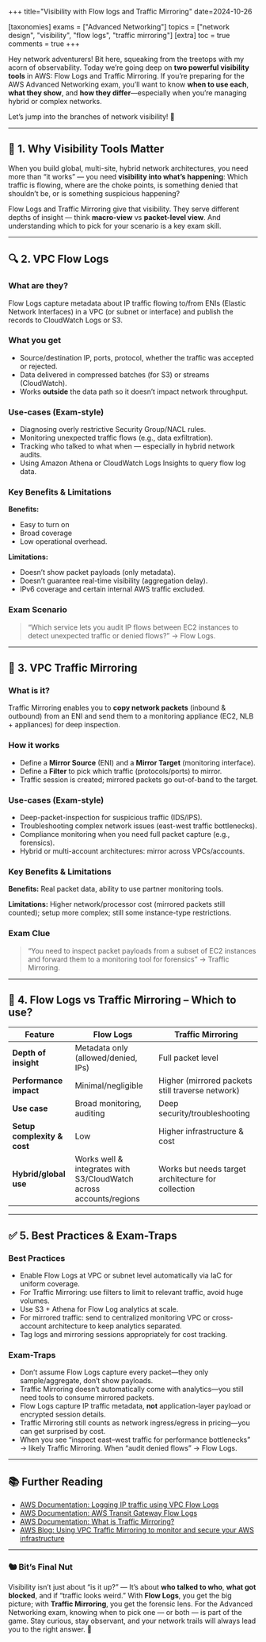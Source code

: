 +++
title="Visibility with Flow logs and Traffic Mirroring"
date=2024-10-26

[taxonomies]
exams = ["Advanced Networking"]
topics = ["network design", "visibility", "flow logs", "traffic mirroring"]
[extra]
toc = true
comments = true
+++

Hey network adventurers! Bit here, squeaking from the treetops with my acorn of observability. Today we’re going deep on **two powerful visibility tools** in AWS: Flow Logs and Traffic Mirroring. If you’re preparing for the AWS Advanced Networking exam, you’ll want to know **when to use each**, **what they show**, and **how they differ**—especially when you’re managing hybrid or complex networks.

<!--more-->

Let’s jump into the branches of network visibility! 🌿

---

## 🌲 1. Why Visibility Tools Matter

When you build global, multi-site, hybrid network architectures, you need more than “it works” — you need **visibility into what’s happening**: Which traffic is flowing, where are the choke points, is something denied that shouldn’t be, or is something suspicious happening?

Flow Logs and Traffic Mirroring give that visibility. They serve different depths of insight — think **macro-view** vs **packet-level view**. And understanding which to pick for your scenario is a key exam skill.

---

## 🔍 2. VPC Flow Logs

### What are they?

Flow Logs capture metadata about IP traffic flowing to/from ENIs (Elastic Network Interfaces) in a VPC (or subnet or interface) and publish the records to CloudWatch Logs or S3.

### What you get

* Source/destination IP, ports, protocol, whether the traffic was accepted or rejected.
* Data delivered in compressed batches (for S3) or streams (CloudWatch).
* Works **outside** the data path so it doesn’t impact network throughput.

### Use-cases (Exam-style)

* Diagnosing overly restrictive Security Group/NACL rules.
* Monitoring unexpected traffic flows (e.g., data exfiltration).
* Tracking who talked to what when — especially in hybrid network audits.
* Using Amazon Athena or CloudWatch Logs Insights to query flow log data.

### Key Benefits & Limitations

**Benefits:**
* Easy to turn on
* Broad coverage
* Low operational overhead.

**Limitations:**

* Doesn’t show packet payloads (only metadata).
* Doesn’t guarantee real-time visibility (aggregation delay).
* IPv6 coverage and certain internal AWS traffic excluded.

### Exam Scenario

> “Which service lets you audit IP flows between EC2 instances to detect unexpected traffic or denied flows?” → Flow Logs.

---

## 🧬 3. VPC Traffic Mirroring

### What is it?

Traffic Mirroring enables you to **copy network packets** (inbound & outbound) from an ENI and send them to a monitoring appliance (EC2, NLB + appliances) for deep inspection.

### How it works

* Define a **Mirror Source** (ENI) and a **Mirror Target** (monitoring interface).
* Define a **Filter** to pick which traffic (protocols/ports) to mirror.
* Traffic session is created; mirrored packets go out-of-band to the target.

### Use-cases (Exam-style)

* Deep-packet-inspection for suspicious traffic (IDS/IPS).
* Troubleshooting complex network issues (east-west traffic bottlenecks).
* Compliance monitoring when you need full packet capture (e.g., forensics).
* Hybrid or multi-account architectures: mirror across VPCs/accounts.

### Key Benefits & Limitations

**Benefits:** Real packet data, ability to use partner monitoring tools.

**Limitations:** Higher network/processor cost (mirrored packets still counted); setup more complex; still some instance-type restrictions.

### Exam Clue

> “You need to inspect packet payloads from a subset of EC2 instances and forward them to a monitoring tool for forensics” → Traffic Mirroring.

---

## 🔄 4. Flow Logs vs Traffic Mirroring – Which to use?

| Feature                     | Flow Logs                                                          | Traffic Mirroring                                  |
| --------------------------- | ------------------------------------------------------------------ | -------------------------------------------------- |
| **Depth of insight**        | Metadata only (allowed/denied, IPs)                                | Full packet level                                  |
| **Performance impact**      | Minimal/negligible                                                 | Higher (mirrored packets still traverse network)           |
| **Use case**                | Broad monitoring, auditing                                         | Deep security/troubleshooting                      |
| **Setup complexity & cost** | Low                                                                | Higher infrastructure & cost                       |
| **Hybrid/global use**       | Works well & integrates with S3/CloudWatch across accounts/regions | Works but needs target architecture for collection |

---

## ✅ 5. Best Practices & Exam-Traps

### Best Practices

* Enable Flow Logs at VPC or subnet level automatically via IaC for uniform coverage.
* For Traffic Mirroring: use filters to limit to relevant traffic, avoid huge volumes.
* Use S3 + Athena for Flow Log analytics at scale.
* For mirrored traffic: send to centralized monitoring VPC or cross-account architecture to keep analytics separated.
* Tag logs and mirroring sessions appropriately for cost tracking.

### Exam-Traps

* Don’t assume Flow Logs capture every packet—they only sample/aggregate, don’t show payloads.
* Traffic Mirroring doesn’t automatically come with analytics—you still need tools to consume mirrored packets.
* Flow Logs capture IP traffic metadata, **not** application-layer payload or encrypted session details.
* Traffic Mirroring still counts as network ingress/egress in pricing—you can get surprised by cost.
* When you see “inspect east–west traffic for performance bottlenecks” → likely Traffic Mirroring. When “audit denied flows” → Flow Logs.

---

## 📚 Further Reading

* [AWS Documentation: Logging IP traffic using VPC Flow Logs][1]
* [AWS Documentation: AWS Transit Gateway Flow Logs][2]
* [AWS Documentation: What is Traffic Mirroring?][6]
* [AWS Blog: Using VPC Traffic Mirroring to monitor and secure your AWS infrastructure][8]

---

### 🐿️ Bit’s Final Nut

Visibility isn’t just about “is it up?” — It’s about **who talked to who**, **what got blocked**, and if “traffic looks weird.” With **Flow Logs**, you get the big picture; with **Traffic Mirroring**, you get the forensic lens. For the Advanced Networking exam, knowing when to pick one — or both — is part of the game. Stay curious, stay observant, and your network trails will always lead you to the right answer. 🌰

[1]: https://docs.aws.amazon.com/vpc/latest/userguide/flow-logs.html?utm_source=chatgpt.com "Logging IP traffic using VPC Flow Logs - Amazon Virtual Private Cloud"
[2]: https://aws.amazon.com/blogs/aws/vpc-flow-logs-log-and-view-network-traffic-flows/?utm_source=chatgpt.com "VPC Flow Logs – Log and View Network Traffic Flows - AWS"
[3]: https://docs.aws.amazon.com/vpc/latest/userguide/flow-logs-s3-path.html?utm_source=chatgpt.com "Flow log files - Amazon Virtual Private Cloud - AWS Documentation"
[4]: https://docs.aws.amazon.com/athena/latest/ug/vpc-flow-logs.html?utm_source=chatgpt.com "Query Amazon VPC flow logs - Amazon Athena - AWS Documentation"
[5]: https://docs.aws.amazon.com/prescriptive-guidance/latest/logging-monitoring-for-application-owners/vpc-flow-logs.html?utm_source=chatgpt.com "Application logging and monitoring using VPC Flow Logs"
[6]: https://docs.aws.amazon.com/vpc/latest/mirroring/what-is-traffic-mirroring.html?utm_source=chatgpt.com "What is Traffic Mirroring? - Amazon Virtual Private Cloud"
[7]: https://docs.aws.amazon.com/vpc/latest/mirroring/traffic-mirroring-sessions.html?utm_source=chatgpt.com "Understand traffic mirror session concepts - AWS Documentation"
[8]: https://aws.amazon.com/blogs/networking-and-content-delivery/using-vpc-traffic-mirroring-to-monitor-and-secure-your-aws-infrastructure/?utm_source=chatgpt.com "Using VPC Traffic Mirroring to monitor and secure your AWS ..."
